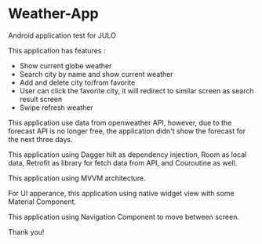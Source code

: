 # Weather-App
Android application test for JULO

This application has features :
- Show current globe weather
- Search city by name and show current weather
- Add and delete city to/from favorite
- User can click the favorite city, it will redirect to similar screen as search result screen
- Swipe refresh weather

This application use data from openweather API, however, due to the forecast API is no longer free, the application didn't show the forecast for the next three days.

This application using Dagger hilt as dependency injection, Room as local data, Retrofit as library for fetch data from API, and Couroutine as well.

This application using MVVM architecture.

For UI apperance, this application using native widget view with some Material Component.

This application using Navigation Component to move between screen.

Thank you!
